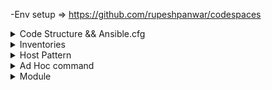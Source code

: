 -Env setup => https://github.com/rupeshpanwar/codespaces


<details>
<summary>Code Structure && Ansible.cfg</summary>
<br>
  
  - Code Structure

<img width="444" alt="image" src="https://user-images.githubusercontent.com/75510135/162985208-ac0b265d-e5dc-46bb-9695-ab54911f04f1.png">

<img width="722" alt="image" src="https://user-images.githubusercontent.com/75510135/162986185-4e45aa88-d310-497a-8706-b385530c15c3.png">

- ansible.cfg

<img width="775" alt="image" src="https://user-images.githubusercontent.com/75510135/162986322-1fbdac6e-7614-4c5e-bd17-bc6ba2d2058d.png">

<img width="736" alt="image" src="https://user-images.githubusercontent.com/75510135/162986589-ca414d7e-2348-461b-bfab-9878dbe5229d.png">

<img width="432" alt="image" src="https://user-images.githubusercontent.com/75510135/162987955-81920a25-84fe-4fe1-9157-3140313d93d3.png">

<img width="768" alt="image" src="https://user-images.githubusercontent.com/75510135/162986706-e2de3cc3-b0f1-473f-9873-aeb12c6c3f0e.png">

<img width="736" alt="image" src="https://user-images.githubusercontent.com/75510135/162987063-4ffe6dfa-1624-4cd2-868e-48c8e55035a3.png">

Ansible configuration file

Change into /vagrant/code/chap3 directory on your ansible host. Create a file called ansible.cfg Add the following contents to the file.

On Ansible Control node,

    cd chap4 
    ansible --version

Create ansible.cfg in chap4

    [defaults]
    remote_user = devops
    inventory   = environments/prod
    retry_files_save_path = /tmp
    host_key_checking = False
    log_path=~/ansible.log

Validate that your new configs are picked up,

    ansible --version 
    ansible-config dump
</details>


<details>
<summary>Inventories</summary>
<br>

  <img width="673" alt="image" src="https://user-images.githubusercontent.com/75510135/162998049-592170ad-6989-4bd5-8d64-d3f2b9876822.png">

  <img width="698" alt="image" src="https://user-images.githubusercontent.com/75510135/162998130-e0eaa323-a5d4-4d23-b795-a079de3ad170.png">

  <img width="740" alt="image" src="https://user-images.githubusercontent.com/75510135/162998227-00852b05-de8b-4219-a012-99d43b8fb74b.png">

  <img width="709" alt="image" src="https://user-images.githubusercontent.com/75510135/162998596-7dd9bdcc-bf2b-4c49-946c-de2bcd79b55a.png">

  <img width="620" alt="image" src="https://user-images.githubusercontent.com/75510135/162998670-25d0171a-d61f-475d-b6c5-805b962f7a28.png">

  <img width="692" alt="image" src="https://user-images.githubusercontent.com/75510135/162998728-8350d924-8818-4199-88b9-ef28d4376925.png">

  <img width="751" alt="image" src="https://user-images.githubusercontent.com/75510135/162998807-30610d71-7996-4286-851f-d894aec6be7b.png">

  
  Creating Host Inventory

Since you are going to create a environment specific inventory, create a environments directory and a file inside it called prod

    mkdir environments

Create inventory file

file: environments/prod

Let's create three groups as follows,

    [local]
    localhost ansible_connection=local  
    [lb] 
    lb  
    [app] 
    app1 
    app2   
    [db] 
    db  
    [prod:children] 
    lb 
    app 
    db 

    First group contains the localhost, the control host. Since it does not need to be connected over ssh, it mandates we add ansible_connection=local option

    Second group contains Application Servers. We will add two app servers to this group.

    Third group holds the information about the database servers.

The inventory file should look like below.
Setup passwordless SSH between ansible controller and remote machine

on Host machine

Ansible uses passwordless ssh.

Generate ssh keypair if not present already using the following command.

    ssh-keygen -t rsa
     
    Generating public/private rsa key pair.
    Enter file in which to save the key (/home/ubuntu/.ssh/id_rsa):
    Enter passphrase (empty for no passphrase):
    Enter same passphrase again:
    Your identification has been saved in /home/ubuntu/.ssh/id_rsa.
    Your public key has been saved in /home/ubuntu/.ssh/id_rsa.pub.
    The key fingerprint is:
    SHA256:yC4Tl6RYc+saTPcLKFdGlTLOWOIuDgO1my/NrMBnRxA ubuntu@node1
    The key's randomart image is:
    +---[RSA 2048]----+
    |   E    ..       |
    |  . o +..        |
    | . +o*+o         |
    |. .o+Bo+         |
    |. .++.X S        |
    |+ +ooX .         |
    |.=.OB.+ .        |
    | .=o*= . .       |
    |  .o.   .        |
    +----[SHA256]-----+

Just leave the fields to defaults. This command will generate a public key and private key for you.

Copy over the public key to all remote machine.

Example, assuming ubuntu as the user which has a privileged access on the remote machie

    ssh-copy-id devops@lb
    ssh-copy-id devops@app1  
    ssh-copy-id devops@app2  
    ssh-copy-id devops@db

This will copy our newly generated public key to the remote machine. After running this command you will be able to SSH into the machine directly without using a password.

Ansible Ping

We will use Ansible to make sure all the hosts are reachable

  <img width="769" alt="image" src="https://user-images.githubusercontent.com/75510135/162998945-20a149a8-e99a-416a-90d8-444520983a56.png">

  
    ansible all -m ping

[Output]

    lb | SUCCESS => {
        "changed": false,
        "ping": "pong"
    }
    app1 | SUCCESS => {
        "changed": false,
        "ping": "pong"
    }
    app2 | SUCCESS => {
        "changed": false,
        "ping": "pong"
    }
    db | SUCCESS => {
        "changed": false,
        "ping": "pong"
    }
  
  <img width="755" alt="image" src="https://user-images.githubusercontent.com/75510135/162999028-d29cec9f-591c-452d-886e-15e6af66e0f9.png">

  <img width="722" alt="image" src="https://user-images.githubusercontent.com/75510135/162999076-6983e815-be83-46b4-abe2-2939e02ec64f.png">

  <img width="721" alt="image" src="https://user-images.githubusercontent.com/75510135/162999121-b6997bc5-ec54-43c3-8438-610c19c73407.png">

  <img width="750" alt="image" src="https://user-images.githubusercontent.com/75510135/162999221-2138019e-6000-4a96-97b8-940af2573807.png">

  
</details>


<details>
<summary>Host Pattern</summary>
<br>

  <img width="696" alt="image" src="https://user-images.githubusercontent.com/75510135/163001459-10543350-15b8-455e-ae86-e47f13b80425.png">

  <img width="710" alt="image" src="https://user-images.githubusercontent.com/75510135/163002172-2447a1d8-3284-45de-8554-d123492438f8.png">

  <img width="587" alt="image" src="https://user-images.githubusercontent.com/75510135/163002238-7ebe45ef-e03c-46d2-b790-776e76a92a03.png">

  <img width="685" alt="image" src="https://user-images.githubusercontent.com/75510135/163002291-c75ebc2d-117c-43fb-8351-4da33c348f7b.png">

  <img width="609" alt="image" src="https://user-images.githubusercontent.com/75510135/163002343-62c22a97-df85-4f04-9def-bd84744b9664.png">

  <img width="762" alt="image" src="https://user-images.githubusercontent.com/75510135/163002441-0f4e6564-cdbd-4113-b2ff-4e735919a8a1.png">

  <img width="573" alt="image" src="https://user-images.githubusercontent.com/75510135/163002511-4ee6cc29-1f02-4535-be96-215deeb1f3db.png">

  <img width="641" alt="image" src="https://user-images.githubusercontent.com/75510135/163002558-1e84257e-feb3-4078-9753-098cc0b90bad.png">

  <img width="698" alt="image" src="https://user-images.githubusercontent.com/75510135/163002599-5bd37d02-0851-43a7-ab1f-5b192b0671e5.png">

  
</details>

<details>
<summary>Ad Hoc command</summary>
<br>

  Ad Hoc commands

Try running following fire-and-forget Ad-Hoc commands...

Run hostname command on all hosts

Let us print the hostname of all the hosts

    ansible all -a hostname

[output]

    localhost | SUCCESS | rc=0 >>
    ansible
     
    192.168.61.11 | SUCCESS | rc=0 >>
    db
     
    192.168.61.12 | SUCCESS | rc=0 >>
    app
     
    192.168.61.13 | SUCCESS | rc=0 >>
    app

Check the uptime

How long the hosts are up?

    ansible all -a uptime

[Output]

    localhost | SUCCESS | rc=0 >>
     13:17:13 up  2:21,  1 user,  load average: 0.16, 0.03, 0.01
     
    192.168.61.12 | SUCCESS | rc=0 >>
     13:17:14 up  1:50,  2 users,  load average: 0.00, 0.00, 0.00
     
    192.168.61.13 | SUCCESS | rc=0 >>
     13:17:14 up  1:47,  2 users,  load average: 0.00, 0.00, 0.00
     
    192.168.61.11 | SUCCESS | rc=0 >>
     13:17:14 up  1:36,  2 users,  load average: 0.00, 0.00, 0.00

Check memory info on app servers

Does my app servers have any disk space free?

    ansible app -a free

[Output]

    192.168.61.13 | SUCCESS | rc=0 >>
                 total       used       free     shared    buffers     cached
    Mem:        372916     121480     251436        776      11160      46304
    -/+ buffers/cache:      64016     308900
    Swap:      4128764          0    4128764
     
    192.168.61.12 | SUCCESS | rc=0 >>
                 total       used       free     shared    buffers     cached
    Mem:        372916     121984     250932        776      11228      46336
    -/+ buffers/cache:      64420     308496
    Swap:      4128764          0    4128764

Installing packages

Let us install Docker on app servers

    ansible app -a "yum install -y docker-engine"

This command will fail.

[Output]

    192.168.61.13 | FAILED | rc=1 >>
    Loaded plugins: fastestmirror, prioritiesYou need to be root to perform this command.
     
    192.168.61.12 | FAILED | rc=1 >>
    Loaded plugins: fastestmirror, prioritiesYou need to be root to perform this command.

Run the fillowing command with sudo permissions.

    ansible app -s -a "yum install -y docker-engine"

This will install docker in our app servers

[Output]

    192.168.61.12 | SUCCESS | rc=0 >>
    Loaded plugins: fastestmirror, priorities
    Setting up Install Process
    Loading mirror speeds from cached hostfile
     * base: mirrors.nhanhoa.com
     * epel: mirror.rise.ph
     * extras: mirror.fibergrid.in
     * updates: mirror.fibergrid.in
    283 packages excluded due to repository priority protections
    Resolving Dependencies
    --> Running transaction check
    ---> Package docker-engine.x86_64 0:1.7.1-1.el6 will be installed
    --> Finished Dependency Resolution
     
    Dependencies Resolved
     
    ================================================================================
     Package             Arch         Version              Repository          Size
    ================================================================================
    Installing:
     docker-engine       x86_64       1.7.1-1.el6          local_docker       4.5 M
     
    Transaction Summary
    ================================================================================
    Install       1 Package(s)
     
    Total download size: 4.5 M
    Installed size: 19 M
    Downloading Packages:
    Running rpm_check_debug
    Running Transaction Test
    Transaction Test Succeeded
    Running Transaction
      Installing : docker-engine-1.7.1-1.el6.x86_64                             1/1
      Verifying  : docker-engine-1.7.1-1.el6.x86_64                             1/1
     
    Installed:
      docker-engine.x86_64 0:1.7.1-1.el6
     
    Complete!
     
    192.168.61.13 | SUCCESS | rc=0 >>
    Loaded plugins: fastestmirror, priorities
    Setting up Install Process
    Loading mirror speeds from cached hostfile
     * base: mirror.fibergrid.in
     * epel: mirror.rise.ph
     * extras: mirror.fibergrid.in
     * updates: mirror.fibergrid.in
    283 packages excluded due to repository priority protections
    Resolving Dependencies
    --> Running transaction check
    ---> Package docker-engine.x86_64 0:1.7.1-1.el6 will be installed
    --> Finished Dependency Resolution
     
    Dependencies Resolved
     
    ================================================================================
     Package             Arch         Version              Repository          Size
    ================================================================================
    Installing:
     docker-engine       x86_64       1.7.1-1.el6          local_docker       4.5 M
     
    Transaction Summary
    ================================================================================
    Install       1 Package(s)
     
    Total download size: 4.5 M
    Installed size: 19 M
    Downloading Packages:
    Running rpm_check_debug
    Running Transaction Test
    Transaction Test Succeeded
    Running Transaction
      Installing : docker-engine-1.7.1-1.el6.x86_64                             1/1
      Verifying  : docker-engine-1.7.1-1.el6.x86_64                             1/1
     
    Installed:
      docker-engine.x86_64 0:1.7.1-1.el6
     
    Complete!

Running commands one machine at a time

Do you want a command to run on one machine at a time ?

    ansible all -f 1 -a "free"



</details>

<details>
<summary>Module</summary>
<br>

  <img width="753" alt="image" src="https://user-images.githubusercontent.com/75510135/163003906-fe3c4ce4-f862-4ede-a458-04b620484e40.png">

  <img width="783" alt="image" src="https://user-images.githubusercontent.com/75510135/163004028-7ca2e2bd-37be-4b58-8525-b1cee92b4a0c.png">

  <img width="704" alt="image" src="https://user-images.githubusercontent.com/75510135/163004116-51a30adf-6552-4bbf-a184-8c35182159f2.png">

  <img width="644" alt="image" src="https://user-images.githubusercontent.com/75510135/163004194-6036bd65-6f57-4477-a072-9a4e6db48d61.png">

  <img width="627" alt="image" src="https://user-images.githubusercontent.com/75510135/163004251-3e83cac7-5a22-4fec-b515-3e8fdd1b71ea.png">

  <img width="752" alt="image" src="https://user-images.githubusercontent.com/75510135/163004299-10f1a21c-f434-4b9e-ac49-68b754495592.png">

  <img width="452" alt="image" src="https://user-images.githubusercontent.com/75510135/163004361-a145660d-74b0-4bbd-8e7d-6eb641065fc5.png">

  Using modules to manage the state of infrastructure

Creating users and groups using user and group

To create a group

    ansible app -s -m group -a "name=admin state=present"

The output will be,

    192.168.61.13 | SUCCESS => {
        "changed": true,
        "gid": 501,
        "name": "admin",
        "state": "present",
        "system": false
    }
    192.168.61.12 | SUCCESS => {
        "changed": true,
        "gid": 501,
        "name": "admin",
        "state": "present",
        "system": false
    }

To create a user

    ansible app -s -m user -a "name=devops group=admin createhome=yes"

This will create user devops,

    192.168.61.13 | SUCCESS => {
        "changed": true,
        "comment": "",
        "createhome": true,
        "group": 501,
        "home": "/home/devops",
        "name": "devops",
        "shell": "/bin/bash",
        "state": "present",
        "system": false,
        "uid": 501
    }
    192.168.61.12 | SUCCESS => {
        "changed": true,
        "comment": "",
        "createhome": true,
        "group": 501,
        "home": "/home/devops",
        "name": "devops",
        "shell": "/bin/bash",
        "state": "present",
        "system": false,
        "uid": 501
    }

Copy a file using copy modules

We will copy file from control node to app servers.

    ansible app -m copy -a "src=/vagrant/test.txt dest=/tmp/test.txt"

File will be copied over to our app server machines...

    192.168.61.13 | SUCCESS => {
        "changed": true,
        "checksum": "3160f8f941c330444aac253a9e6420cd1a65bfe2",
        "dest": "/tmp/test.txt",
        "gid": 500,
        "group": "vagrant",
        "md5sum": "9052de4cff7e8a18de586f785e711b97",
        "mode": "0664",
        "owner": "vagrant",
        "size": 11,
        "src": "/home/vagrant/.ansible/tmp/ansible-tmp-1472991990.29-63683023616899/source",
        "state": "file",
        "uid": 500
    }
    192.168.61.12 | SUCCESS => {
        "changed": true,
        "checksum": "3160f8f941c330444aac253a9e6420cd1a65bfe2",
        "dest": "/tmp/test.txt",
        "gid": 500,
        "group": "vagrant",
        "md5sum": "9052de4cff7e8a18de586f785e711b97",
        "mode": "0664",
        "owner": "vagrant",
        "size": 11,
        "src": "/home/vagrant/.ansible/tmp/ansible-tmp-1472991990.26-218089785548663/source",
        "state": "file",
        "uid": 500
    }
  
</details>
